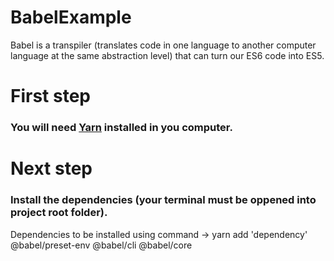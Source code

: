 # BabelExample
Babel is a transpiler (translates code in one language to another computer language at the same abstraction level) that can turn our ES6 code into ES5. 

# First step
### You will need [Yarn](https://yarnpkg.com) installed in you computer.

# Next step
### Install the dependencies (your terminal must be oppened into project root folder).

Dependencies to be installed using command -> yarn add 'dependency'
@babel/preset-env
@babel/cli
@babel/core
